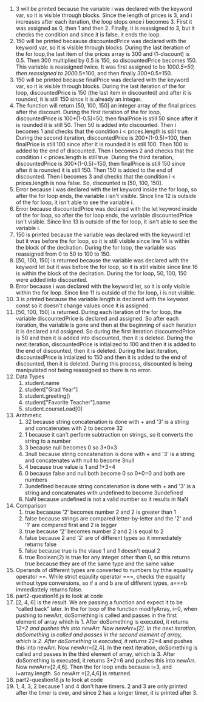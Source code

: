 1. 3 will be printed because the variable i was declared with the keyword var, so it is visible through blocks. Since the length of prices is 3, and i increases after each iteration, the loop stops once i becomes 3. First it was assigned as 0, then 1 and then 2. Finally, it is reassigned to 3, but it checks the condition and since it is false, it ends the loop.
2. 150 will be printed becaause discountedPrice was declared with the keyword var, so it is visible through blocks. During the last iteration of the for loop,the last item of the prices array is 300 and (1-discount) is 0.5. Then 300 multiplied by 0.5 is 150, so discountedPrice becomes 150. This variable is reassigned twice. It was first assigned to be 100*0.5=50, then reassigned to 200*0.5=100, and then finally 300*0.5=150.
3. 150 will be printed because finalPrice was declared with the keyword var, so it is visible through blocks. During the last iteration of the for loop, discountedPrice is 150 (the last item in discounted) and after it is rounded, it is still 150 since it is already an integer.
4. The function will return [50, 100, 150] an integer array of the final prices after the discount. During the first iteration of the for loop, discountedPrice is 100*(1-0.5)=50, then finalPrice is still 50 since after it is rounded it is still 50. Then 50 is added into discounted. Then i becomes 1 and checks that the condition i < prices.length is still true. During the second iteration, discountedPrice is 200*(1-0.5)=100, then finalPrice is still 100 since after it is rounded it is still 100. Then 100 is added to the end of discounted. Then i becomes 2 and checks that the condition i < prices.length is still true. During the third iteration, discountedPrice is 300*(1-0.5)=150, then finalPrice is still 150 since after it is rounded it is still 150. Then 150 is added to the end of discounted. Then i becomes 3 and checks that the condition i < prices.length is now false. So, discounted is [50, 100, 150].
5. Error because i was declared with the let keyword inside the for loop, so after the for loop ends, the variable i isn't visible. Since line 12 is outside of the for loop, it isn't able to see the variable i.
6. Error because discountedPrice was declared with the let keyword inside of the for loop, so after the for loop ends, the variable discountedPrice isn't visible. Since line 13 is outside of the for loop, it isn't able to see the variable i.
7. 150 is printed because the variable was declared with the keyword let but it was before the for loop, so it is still visible since line 14 is within the block of the declration. During the for loop, the variable was reassigned from 0 to 50 to 100 to 150.
8. [50, 100, 150] is returned because the variable was declared with the keyword let but it was before the for loop, so it is still visible since line 16 is within the block of the declration. During the for loop, 50, 100, 150 were added into discounted.
9. Error because i was declared with the keyword let, so it is only visible within the for loop. Since line 11 is outside of the for loop, i is not visible.
10. 3 is printed because the variable length is declared with the keyword const so it doesn't change values once it is assigned. 
11. [50, 100, 150] is returned. During each iteration of the for loop, the variable discountedPrice is declared and assigned. So after each iteration, the variable is gone and then at the beginning of each iteration it is declared and assigned. So during the first iteration discountedPrice is 50 and then it is added into discounted, then it is deleted. During the next iteration, discountedPrice is intialized to 100 and then it is added to the end of discounted, then it is deleted. During the last iteration, discountedPrice is intialized to 150 and then it is added to the end of discounted, then it is deleted. During this process, discounted is being manipulated not being reassigned so there is no error.
12. Data Types
    1.  student.name
    2.  student["Grad Year"]
    3.  student.greeting()
    4.  student["Favorite Teacher"].name
    5.  student.courseLoad[0]
13. Arithmetic
    1.  32 because string concatenation is done with + and '3' is a string and concatenates with 2 to become 32
    2.  1 because it can't perform subtraction on strings, so it converts the string to a number
    3.  3 because null becomes 0 so 3+0=3
    4.  3null because string concatenation is done with + and '3' is a string and concatenates with null to become 3null
    5.  4 because true value is 1 and 1+3=4
    6.  0 because false and null both become 0 so 0+0=0 and both are numbers
    7.  3undefined because string concatenation is done with + and '3' is a string and concatenates with undefined to become 3undefined
    8.  NaN because undefined is not a valid number so it results in NaN
14. Comparison
    1.  true becaause '2' becomes number 2 and 2 is greater than 1
    2.  false because strings are compared letter-by-letter and the '2' and '1' are compared first and 2 is bigger
    3.  true because '2' becomes number 2 and 2 is equal to 2
    4.  false because 2 and '2' are of different types so it immediately returns false
    5.  false because true is the vlaue 1 and 1 doesn't equal 2
    6.  true Boolean(2) is true for any integer other than 0, so this returns true because they are of the same type and the same value
15. Operands of different types are converted to numbers by thhe equality operator ==. While strict eqaulity operator ===, checks the equality without type conversions, so if a and b are of different types, a===b immediattely returns false.
16. part2-question16.js to look at code
17. [2, 4, 6] is the result. We are passing a function and expect it to be “called back” later. In the for loop of the function modifyArray, i=0, when pushing to newArr, doSomething is called and passes in the first element of array which is 1. After doSomething is executed, it returns 1*2=2 and pushes this into newArr. Now newArr=[2]. In the next iteration, doSomething is called and passes in the second element of array, which is 2. After doSomething is executed, it returns 2*2=4 and pushes this into newArr. Now newArr=[2,4]. In the next iteration, doSomething is called and passes in the third element of array, which is 3. After doSomething is executed, it returns 3*2=6 and pushes this into newArr. Now newArr=[2,4,6]. Then the for loop ends because i=3, and i=array.length. So newArr =[2,4,6] is returned.
18. part2-question18.js to look at code
19. 1, 4, 3, 2 because 1 and 4 don't have timers. 2 and 3 are only printed after the timer is over, and since 2 has a longer timer, it is printed after 3.
